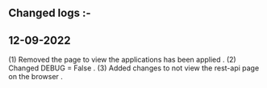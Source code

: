 Changed logs :-
---------------

12-09-2022
----------
(1) Removed the page to view the applications has been applied .
(2) Changed DEBUG = False .
(3) Added changes to not view the rest-api page on the browser .